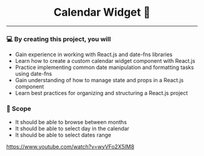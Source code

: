 <h1 align="center">
  Calendar Widget 📅
</h1>

---

### 💻 By creating this project, you will

- Gain experience in working with React.js and date-fns libraries
- Learn how to create a custom calendar widget component with React.js
- Practice implementing common date manipulation and formatting tasks using date-fns
- Gain understanding of how to manage state and props in a React.js component
- Learn best practices for organizing and structuring a React.js project

### 🎯 Scope

- It should be able to browse between months
- It should be able to select day in the calendar
- It should be able to select dates range

https://www.youtube.com/watch?v=wyVFo2X5IM8
